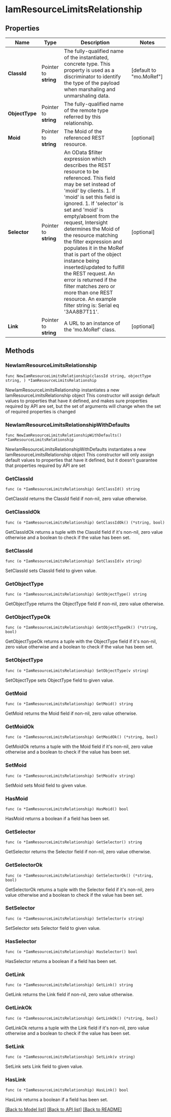 # IamResourceLimitsRelationship

## Properties

Name | Type | Description | Notes
------------ | ------------- | ------------- | -------------
**ClassId** | Pointer to **string** | The fully-qualified name of the instantiated, concrete type. This property is used as a discriminator to identify the type of the payload when marshaling and unmarshaling data. | [default to "mo.MoRef"]
**ObjectType** | Pointer to **string** | The fully-qualified name of the remote type referred by this relationship. | 
**Moid** | Pointer to **string** | The Moid of the referenced REST resource. | [optional] 
**Selector** | Pointer to **string** | An OData $filter expression which describes the REST resource to be referenced. This field may be set instead of &#39;moid&#39; by clients. 1. If &#39;moid&#39; is set this field is ignored. 1. If &#39;selector&#39; is set and &#39;moid&#39; is empty/absent from the request, Intersight determines the Moid of the resource matching the filter expression and populates it in the MoRef that is part of the object instance being inserted/updated to fulfill the REST request. An error is returned if the filter matches zero or more than one REST resource. An example filter string is: Serial eq &#39;3AA8B7T11&#39;. | [optional] 
**Link** | Pointer to **string** | A URL to an instance of the &#39;mo.MoRef&#39; class. | [optional] 

## Methods

### NewIamResourceLimitsRelationship

`func NewIamResourceLimitsRelationship(classId string, objectType string, ) *IamResourceLimitsRelationship`

NewIamResourceLimitsRelationship instantiates a new IamResourceLimitsRelationship object
This constructor will assign default values to properties that have it defined,
and makes sure properties required by API are set, but the set of arguments
will change when the set of required properties is changed

### NewIamResourceLimitsRelationshipWithDefaults

`func NewIamResourceLimitsRelationshipWithDefaults() *IamResourceLimitsRelationship`

NewIamResourceLimitsRelationshipWithDefaults instantiates a new IamResourceLimitsRelationship object
This constructor will only assign default values to properties that have it defined,
but it doesn't guarantee that properties required by API are set

### GetClassId

`func (o *IamResourceLimitsRelationship) GetClassId() string`

GetClassId returns the ClassId field if non-nil, zero value otherwise.

### GetClassIdOk

`func (o *IamResourceLimitsRelationship) GetClassIdOk() (*string, bool)`

GetClassIdOk returns a tuple with the ClassId field if it's non-nil, zero value otherwise
and a boolean to check if the value has been set.

### SetClassId

`func (o *IamResourceLimitsRelationship) SetClassId(v string)`

SetClassId sets ClassId field to given value.


### GetObjectType

`func (o *IamResourceLimitsRelationship) GetObjectType() string`

GetObjectType returns the ObjectType field if non-nil, zero value otherwise.

### GetObjectTypeOk

`func (o *IamResourceLimitsRelationship) GetObjectTypeOk() (*string, bool)`

GetObjectTypeOk returns a tuple with the ObjectType field if it's non-nil, zero value otherwise
and a boolean to check if the value has been set.

### SetObjectType

`func (o *IamResourceLimitsRelationship) SetObjectType(v string)`

SetObjectType sets ObjectType field to given value.


### GetMoid

`func (o *IamResourceLimitsRelationship) GetMoid() string`

GetMoid returns the Moid field if non-nil, zero value otherwise.

### GetMoidOk

`func (o *IamResourceLimitsRelationship) GetMoidOk() (*string, bool)`

GetMoidOk returns a tuple with the Moid field if it's non-nil, zero value otherwise
and a boolean to check if the value has been set.

### SetMoid

`func (o *IamResourceLimitsRelationship) SetMoid(v string)`

SetMoid sets Moid field to given value.

### HasMoid

`func (o *IamResourceLimitsRelationship) HasMoid() bool`

HasMoid returns a boolean if a field has been set.

### GetSelector

`func (o *IamResourceLimitsRelationship) GetSelector() string`

GetSelector returns the Selector field if non-nil, zero value otherwise.

### GetSelectorOk

`func (o *IamResourceLimitsRelationship) GetSelectorOk() (*string, bool)`

GetSelectorOk returns a tuple with the Selector field if it's non-nil, zero value otherwise
and a boolean to check if the value has been set.

### SetSelector

`func (o *IamResourceLimitsRelationship) SetSelector(v string)`

SetSelector sets Selector field to given value.

### HasSelector

`func (o *IamResourceLimitsRelationship) HasSelector() bool`

HasSelector returns a boolean if a field has been set.

### GetLink

`func (o *IamResourceLimitsRelationship) GetLink() string`

GetLink returns the Link field if non-nil, zero value otherwise.

### GetLinkOk

`func (o *IamResourceLimitsRelationship) GetLinkOk() (*string, bool)`

GetLinkOk returns a tuple with the Link field if it's non-nil, zero value otherwise
and a boolean to check if the value has been set.

### SetLink

`func (o *IamResourceLimitsRelationship) SetLink(v string)`

SetLink sets Link field to given value.

### HasLink

`func (o *IamResourceLimitsRelationship) HasLink() bool`

HasLink returns a boolean if a field has been set.


[[Back to Model list]](../README.md#documentation-for-models) [[Back to API list]](../README.md#documentation-for-api-endpoints) [[Back to README]](../README.md)


